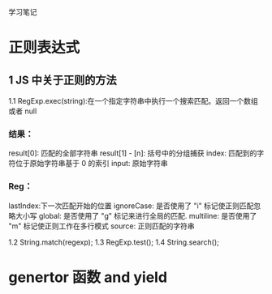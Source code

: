 学习笔记
# 正则表达式
## 1 JS 中关于正则的方法
1.1 RegExp.exec(string):在一个指定字符串中执行一个搜索匹配。返回一个数组或者 null
### 结果：
result[0]: 匹配的全部字符串
result[1] - [n]: 括号中的分组捕获
index: 匹配到的字符位于原始字符串基于 0 的索引
input: 原始字符串
### Reg：
lastIndex:下一次匹配开始的位置
ignoreCase: 是否使用了 "i" 标记使正则匹配忽略大小写
global: 是否使用了 "g" 标记来进行全局的匹配.
multiline: 是否使用了 "m" 标记使正则工作在多行模式
source: 正则匹配的字符串

1.2 String.match(regexp);
1.3 RegExp.test();
1.4 String.search();

# genertor 函数 and yield
